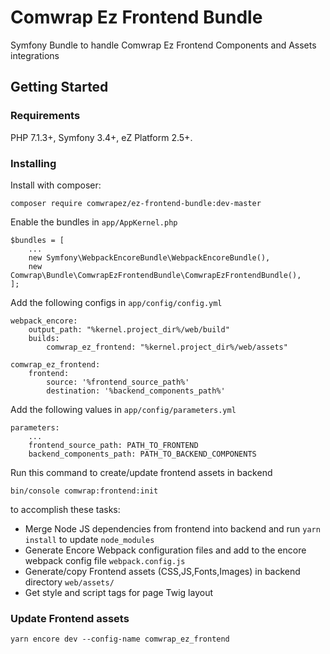 # Comwrap Ez Frontend Bundle

Symfony Bundle to handle Comwrap Ez Frontend Components and Assets integrations

## Getting Started

### Requirements

PHP 7.1.3+, Symfony 3.4+, eZ Platform 2.5+.

### Installing


Install with composer:

```
composer require comwrapez/ez-frontend-bundle:dev-master
```

Enable the bundles in `app/AppKernel.php`

```
$bundles = [
    ...
    new Symfony\WebpackEncoreBundle\WebpackEncoreBundle(),
    new Comwrap\Bundle\ComwrapEzFrontendBundle\ComwrapEzFrontendBundle(),
];
```

Add the following configs in `app/config/config.yml`

```
webpack_encore:
    output_path: "%kernel.project_dir%/web/build"
    builds:
        comwrap_ez_frontend: "%kernel.project_dir%/web/assets"    

comwrap_ez_frontend:
    frontend:
        source: '%frontend_source_path%'
        destination: '%backend_components_path%'
```

Add the following values in `app/config/parameters.yml`

```
parameters:
    ...
    frontend_source_path: PATH_TO_FRONTEND
    backend_components_path: PATH_TO_BACKEND_COMPONENTS
```


Run this command to create/update frontend assets in backend

```
bin/console comwrap:frontend:init
```
 
to accomplish these tasks:
 
- Merge Node JS dependencies from frontend into backend and run `yarn install` to update `node_modules`
- Generate Encore Webpack configuration files and add to the encore webpack config file `webpack.config.js` 
- Generate/copy Frontend assets (CSS,JS,Fonts,Images) in backend directory `web/assets/`
- Get style and script tags for page Twig layout

### Update Frontend assets

```
yarn encore dev --config-name comwrap_ez_frontend
```


